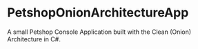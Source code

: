# PetshopOnionArchitectureApp
A small Petshop Console Application built with the Clean (Onion) Architecture in C#.
